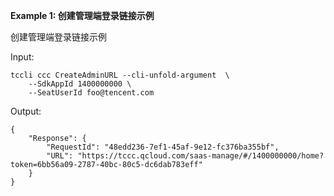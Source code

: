 **Example 1: 创建管理端登录链接示例**

创建管理端登录链接示例

Input: 

```
tccli ccc CreateAdminURL --cli-unfold-argument  \
    --SdkAppId 1400000000 \
    --SeatUserId foo@tencent.com
```

Output: 
```
{
    "Response": {
        "RequestId": "48edd236-7ef1-45af-9e12-fc376ba355bf",
        "URL": "https://tccc.qcloud.com/saas-manage/#/1400000000/home?token=6bb56a09-2787-40bc-80c5-dc6dab783eff"
    }
}
```


